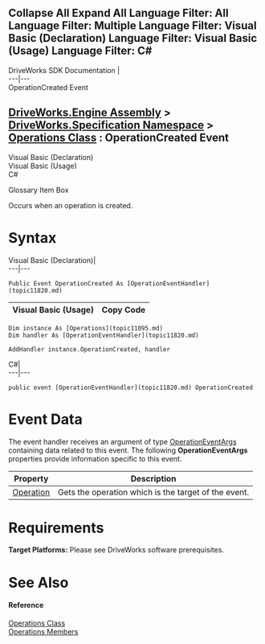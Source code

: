 Collapse All Expand All Language Filter: All  Language Filter: Multiple  Language Filter: Visual Basic (Declaration) Language Filter: Visual Basic (Usage) Language Filter: C#  
---  
DriveWorks SDK Documentation  |   
---|---  
OperationCreated Event   
  
[DriveWorks.Engine Assembly](topic2156.md) > [DriveWorks.Specification Namespace](topic10764.md) > [Operations Class](topic11095.md) : OperationCreated Event  
---  
  
Visual Basic (Declaration)    
Visual Basic (Usage)    
C# 

Glossary Item Box

Occurs when an operation is created. 

# Syntax

Visual Basic (Declaration)|   
---|---  
      
    
    Public Event OperationCreated As [OperationEventHandler](topic11820.md)  
  
Visual Basic (Usage)| Copy Code  
---|---  
      
    
    Dim instance As [Operations](topic11095.md)
    Dim handler As [OperationEventHandler](topic11820.md)
     
    AddHandler instance.OperationCreated, handler  
  
C#|   
---|---  
      
    
    public event [OperationEventHandler](topic11820.md) OperationCreated  
  
# Event Data

The event handler receives an argument of type [OperationEventArgs](topic11084.md) containing data related to this event. The following **OperationEventArgs** properties provide information specific to this event.

Property| Description  
---|---  
[Operation](topic11094.md)| Gets the operation which is the target of the event.   
  
# Requirements

**Target Platforms:** Please see DriveWorks software prerequisites.

# See Also

#### Reference

[Operations Class](topic11095.md)   
[Operations Members](topic11096.md)


